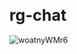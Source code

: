 # rg-chat
![woatnyWMr6](https://user-images.githubusercontent.com/31632112/170188324-545d8738-3e28-49da-863f-f85b3860181b.gif)
